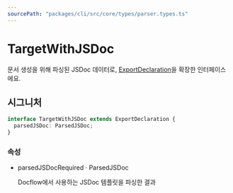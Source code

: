 ```yaml
---
sourcePath: "packages/cli/src/core/types/parser.types.ts"
---
```


# TargetWithJSDoc

문서 생성을 위해 파싱된 JSDoc 데이터로, [ExportDeclaration](/ko/reference/cli/Parser/ExportDeclaration)을 확장한 인터페이스에요.

## 시그니처

```typescript
interface TargetWithJSDoc extends ExportDeclaration {
  parsedJSDoc: ParsedJSDoc;
}
```

### 속성

<ul class="post-parameters-ul">
  <li class="post-parameters-li post-parameters-li-root">
    <span class="post-parameters--name">parsedJSDoc</span><span class="post-parameters--required">Required</span> · <span class="post-parameters--type">ParsedJSDoc</span>
    <br/>
    <p class="post-parameters--description">Docflow에서 사용하는 JSDoc 템플릿을 파싱한 결과</p>
  </li>
</ul>
